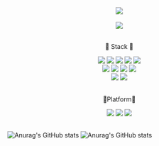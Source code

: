 <div align="center">
  <img src="https://capsule-render.vercel.app/api?type=Cylinder&color=auto&height=300&section=header&text=Youngme's%20studio&fontSize=90&animation=twinkling" />
</div>
<br/>
<div align="center">
  <a href="https://hits.seeyoufarm.com"><img src="https://hits.seeyoufarm.com/api/count/incr/badge.svg?url=https%3A%2F%2Fgithub.com%2Fyoungme92&count_bg=%2379C83D&title_bg=%23555555&icon=&icon_color=%23E7E7E7&title=hits&edge_flat=false"/></a>
</div>
<br/>
<div align="center">
  <p>📘 Stack 📘</p>
  <div>
   <img src="https://img.shields.io/badge/HTML5-E34F26?style=flat&logo=html5&logoColor=white" />
   <img src="https://img.shields.io/badge/CSS3-1572B6?style=flat&logo=css3&logoColor=white" />
   <img src="https://img.shields.io/badge/TailwindCss-06B6D4?style=flat&logo=tailwindcss&logoColor=white" />
   <img src="https://img.shields.io/badge/JavaScript-F7DF1E?style=flat&logo=javascript&logoColor=white" />
   <img src="https://img.shields.io/badge/TypeScript-3178C6?style=flat&logo=typescript&logoColor=white" />
  </div>
  <div>
   <img src="https://img.shields.io/badge/React-61DAFB?style=flat&logo=react&logoColor=white" />
   <img src="https://img.shields.io/badge/Next.js-000000?style=flat&logo=nextdotjs&logoColor=white" />
   <img src="https://img.shields.io/badge/Vue.js-4FC08D?style=flat&logo=vuedotjs&logoColor=white" />
   <img src="https://img.shields.io/badge/Angular-DD0031?style=flat&logo=angular&logoColor=white" />
  </div>
  <div>
    <img src="https://img.shields.io/badge/Mysql-4479A1?style=flat&logo=mysql&logoColor=white" />
    <img src="https://img.shields.io/badge/Node.js-339933?style=flat&logo=nodedotjs&logoColor=white" />
  </div>
  <br/>
  <p>📕Platform📕</p>
    <img src="https://img.shields.io/badge/GitHub-181717?style=flat&logo=github&logoColor=white" />
    <img src="https://img.shields.io/badge/Figma-F24E1E?style=flat&logo=figma&logoColor=white" />
    <img src="https://img.shields.io/badge/Postman-FF6C37?style=flat&logo=postman&logoColor=white" />  
</div>
<br/>

![Anurag's GitHub stats](https://github-readme-stats.vercel.app/api?username=youngme92&show_icons=true&&theme=dracula)
![Anurag's GitHub stats](https://github-readme-stats.vercel.app/api/top-langs/?username=youngme92&layout=compact&theme=dracula)

<!-- <div align="center">
  	<img src="https://github-readme-stats.vercel.app/api/top-langs/?username=youngme92&layout=compact&theme=dracula">
    <br/>
    <img src="https://github-readme-stats.vercel.app/api?username=youngme92&show_icons=true&&theme=dracula">
</div> -->
<!--
**youngme92/youngme92** is a ✨ _special_ ✨ repository because its `README.md` (this file) appears on your GitHub profile.

Here are some ideas to get you started:

- 🔭 I’m currently working on ...
- 🌱 I’m currently learning ...
- 👯 I’m looking to collaborate on ...
- 🤔 I’m looking for help with ...
- 💬 Ask me about ...
- 📫 How to reach me: ...
- 😄 Pronouns: ...
- ⚡ Fun fact: ...
-->
